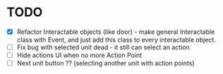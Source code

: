 # TODO

- [x] Refactor Interactable objects (like door) - make general Interactable class with Event, 
and just add this class to every interactable object.
- [ ] Fix bug with selected unit dead - it still can select an action
- [ ] Hide actions UI when no more Action Point
- [ ] Next unit button ?? (selecting another unit with action points)